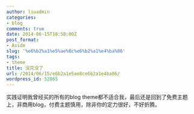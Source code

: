 ```yaml
---
author: liuadmin
categories:
- blog
comments: true
date: 2014-06-15T18:58:00Z
post_format:
- Aside
slug: '%e6%b2%a1%e5%ae%8c%e6%b2%a1%e4%ba%86'
tags:
- theme
title: 没完没了
url: /2014/06/15/e6b2a1e5ae8ce6b2a1e4ba86/
wordpress_id: 52865
---
```


实践证明我曾经买的所有的blog theme都不适合我，最后还是回到了免费主题上，非商用blog，付费主题慎用，除非你的定力很好，不好折腾。
